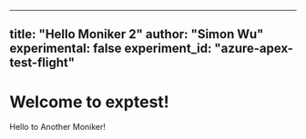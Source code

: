  ---
title: "Hello Moniker 2"
author: "Simon Wu"
experimental: false
experiment_id: "azure-apex-test-flight"
---
# Welcome to exptest!
Hello to Another Moniker!
